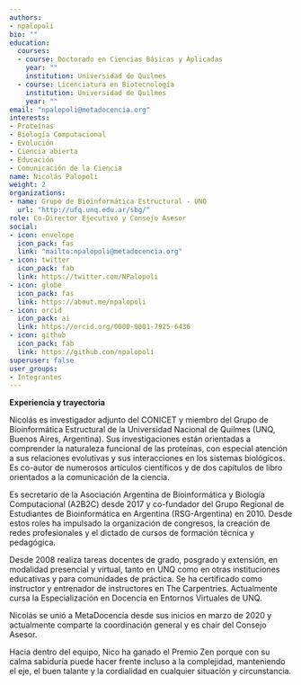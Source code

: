 ```yaml
---
authors:
- npalopoli
bio: ""
education:
  courses:
  - course: Doctorado en Ciencias Básicas y Aplicadas
    year: ""
    institution: Universidad de Quilmes
  - course: Licenciatura en Biotecnología
    institution: Universidad de Quilmes
    year: ""
email: "npalopoli@metadocencia.org"
interests:
- Proteínas
- Biología Computacional
- Evolución
- Ciencia abierta
- Educación
- Comunicación de la Ciencia
name: Nicolás Palopoli
weight: 2
organizations: 
- name: Grupo de Bioinformática Estructural - UNQ
  url: "http://ufq.unq.edu.ar/sbg/"
role: Co-Director Ejecutivo y Consejo Asesor
social:
- icon: envelope
  icon_pack: fas
  link: "mailto:npalopoli@metadocencia.org"
- icon: twitter
  icon_pack: fab
  link: https://twitter.com/NPalopoli
- icon: globe
  icon_pack: fas
  link: https://about.me/npalopoli
- icon: orcid
  icon_pack: ai
  link: https://orcid.org/0000-0001-7925-6436
- icon: github
  icon_pack: fab
  link: https://github.com/npalopoli
superuser: false
user_groups:
- Integrantes
---
```

**Experiencia y trayectoria**

Nicolás es investigador adjunto del CONICET y miembro del Grupo de Bioinformática Estructural de la Universidad Nacional de Quilmes (UNQ, Buenos Aires, Argentina). Sus investigaciones están orientadas a comprender la naturaleza funcional de las proteínas, con especial atención a sus relaciones evolutivas y sus interacciones en los sistemas biológicos. Es co-autor de numerosos artículos científicos y de dos capítulos de libro orientados a la comunicación de la ciencia.

Es secretario de la Asociación Argentina de Bioinformática y Biología Computacional (A2B2C) desde 2017 y co-fundador del Grupo Regional de Estudiantes de Bioinformática en Argentina (RSG-Argentina) en 2010. Desde estos roles ha impulsado la organización de congresos, la creación de redes profesionales y el dictado de cursos de formación técnica y pedagógica.

Desde 2008 realiza tareas docentes de grado, posgrado y extensión, en modalidad presencial y virtual, tanto en UNQ como en otras instituciones educativas y para comunidades de práctica. Se ha certificado como instructor y entrenador de instructores en The Carpentries. Actualmente cursa la Especialización en Docencia en Entornos Virtuales de UNQ.

Nicolás se unió a MetaDocencia desde sus inicios en marzo de 2020 y actualmente comparte la coordinación general y es chair del Consejo Asesor.

Hacia dentro del equipo, Nico ha ganado el Premio Zen porque con su calma sabiduría puede hacer frente incluso a la complejidad, manteniendo el eje, el buen talante y la cordialidad en cualquier situación y circunstancia. 
